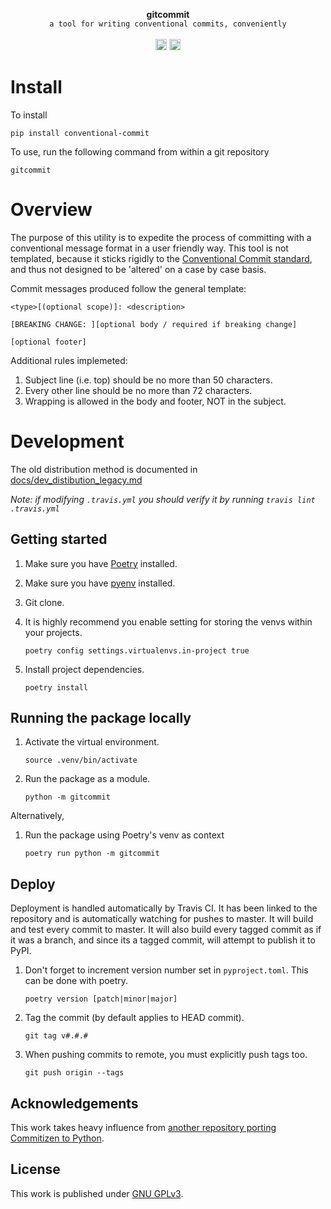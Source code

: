 <p  align="center">
  <strong>gitcommit</strong>
  <br>
  <code>a tool for writing conventional commits, conveniently</code>
  <br><br>
  <a href="https://badge.fury.io/py/conventional-commit"><img src="https://badge.fury.io/py/conventional-commit.svg" alt="PyPI version" height="18"></a>
  <a href="https://travis-ci.org/nebbles/gitcommit/branches"><img src="https://travis-ci.org/nebbles/gitcommit.svg?branch=master" alt="Travis CI build" height="18"></a>
</p>

# Install

To install

```
pip install conventional-commit
```

To use, run the following command from within a git repository

```
gitcommit
```

# Overview

The purpose of this utility is to expedite the process of committing with a conventional message format in a user friendly way. This tool is not templated, because it sticks rigidly to the [Conventional Commit standard](https://www.conventionalcommits.org), and thus not designed to be 'altered' on a case by case basis.

Commit messages produced follow the general template:
```
<type>[(optional scope)]: <description>

[BREAKING CHANGE: ][optional body / required if breaking change]

[optional footer]
```

Additional rules implemeted:

1. Subject line (i.e. top) should be no more than 50 characters.
2. Every other line should be no more than 72 characters.
3. Wrapping is allowed in the body and footer, NOT in the subject.

# Development

The old distribution method is documented in 
[docs/dev_distibution_legacy.md](docs/dev_distribution_legacy.md)

*Note: if modifying `.travis.yml` you should verify it by running `travis lint .travis.yml`*

## Getting started

1. Make sure you have [Poetry](https://github.com/sdispater/poetry) installed.

1. Make sure you have [pyenv](https://github.com/pyenv/pyenv) installed.

1. Git clone.

1. It is highly recommend you enable setting for storing the venvs within your projects.
   ```
   poetry config settings.virtualenvs.in-project true
   ```

1. Install project dependencies.
    ```
    poetry install
    ```

## Running the package locally

1. Activate the virtual environment.
    ```
    source .venv/bin/activate
    ```

1. Run the package as a module.
    ```
    python -m gitcommit
    ```

Alternatively,

1. Run the package using Poetry's venv as context
    ```
    poetry run python -m gitcommit
    ```

## Deploy

Deployment is handled automatically by Travis CI. It has been linked to the
repository and is automatically watching for pushes to master. It will build and
test every commit to master. It will also build every tagged commit as if it was
a branch, and since its a tagged commit, will attempt to publish it to PyPI.

1. Don't forget to increment version number set in `pyproject.toml`. This can be
   done with poetry.
   ```
   poetry version [patch|minor|major]
   ```

1. Tag the commit (by default applies to HEAD commit).
   ```
   git tag v#.#.#
   ```

1. When pushing commits to remote, you must explicitly push tags too.
   ```
   git push origin --tags
   ```

## Acknowledgements

This work takes heavy influence from [another repository porting Commitizen to Python](https://github.com/Woile/commitizen).

## License

This work is published under [GNU GPLv3](./LICENSE).
